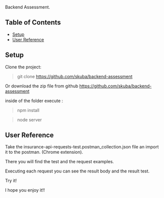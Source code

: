 Backend Assessment.

## Table of Contents

- [Setup](#Setup)
- [User Reference](#user-reference)

## Setup

Clone the project:
> git clone https://github.com/skuba/backend-assessment

Or download the zip file from github  https://github.com/skuba/backend-assessment

inside of the folder execute : 
>  npm install

>  node server

## User Reference

Take the insurance-api-requests-test.postman_collection.json file an import it to the postman. (Chrome extension).

There you will find the test and the request examples.

Executing each request you can see the result body and the result test.

Try it!

I hope you enjoy it!!


